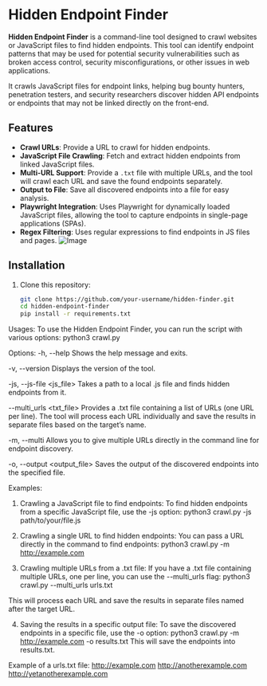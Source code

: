 # Hidden Endpoint Finder

**Hidden Endpoint Finder** is a command-line tool designed to crawl websites or JavaScript files to find hidden endpoints. This tool can identify endpoint patterns that may be used for potential security vulnerabilities such as broken access control, security misconfigurations, or other issues in web applications.

It crawls JavaScript files for endpoint links, helping bug bounty hunters, penetration testers, and security researchers discover hidden API endpoints or endpoints that may not be linked directly on the front-end.

## Features

- **Crawl URLs**: Provide a URL to crawl for hidden endpoints.
- **JavaScript File Crawling**: Fetch and extract hidden endpoints from linked JavaScript files.
- **Multi-URL Support**: Provide a `.txt` file with multiple URLs, and the tool will crawl each URL and save the found endpoints separately.
- **Output to File**: Save all discovered endpoints into a file for easy analysis.
- **Playwright Integration**: Uses Playwright for dynamically loaded JavaScript files, allowing the tool to capture endpoints in single-page applications (SPAs).
- **Regex Filtering**: Uses regular expressions to find endpoints in JS files and pages.
![Image](https://github.com/user-attachments/assets/b6e4be63-2f6b-4fce-bbca-4aa3ae4cc036)


## Installation

1. Clone this repository:
   ```bash
   git clone https://github.com/your-username/hidden-finder.git
   cd hidden-endpoint-finder
   pip install -r requirements.txt

  Usages:
To use the Hidden Endpoint Finder, you can run the script with various options:
python3 crawl.py 

Options:
-h, --help
Shows the help message and exits.

-v, --version
Displays the version of the tool.

-js, --js-file <js_file>
Takes a path to a local .js file and finds hidden endpoints from it.

--multi_urls <txt_file>
Provides a .txt file containing a list of URLs (one URL per line). The tool will process each URL individually and save the results in separate files based on the target’s name.

-m, --multi
Allows you to give multiple URLs directly in the command line for endpoint discovery.

-o, --output <output_file>
Saves the output of the discovered endpoints into the specified file.

Examples:
1. Crawling a JavaScript file to find endpoints:
To find hidden endpoints from a specific JavaScript file, use the -js option:
python3 crawl.py -js path/to/your/file.js

2. Crawling a single URL to find hidden endpoints:
You can pass a URL directly in the command to find endpoints:
python3 crawl.py -m http://example.com

3. Crawling multiple URLs from a .txt file:
If you have a .txt file containing multiple URLs, one per line, you can use the --multi_urls flag:
python3 crawl.py --multi_urls urls.txt

This will process each URL and save the results in separate files named after the target URL.

4. Saving the results in a specific output file:
To save the discovered endpoints in a specific file, use the -o option:
python3 crawl.py -m http://example.com -o results.txt
This will save the endpoints into results.txt.

Example of a urls.txt file:
http://example.com
http://anotherexample.com
http://yetanotherexample.com

